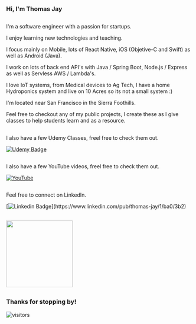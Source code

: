 ### Hi, I'm Thomas Jay


## 

I'm a software engineer with a passion for startups.

I enjoy learning new technologies and teaching.

I focus mainly on Mobile, lots of React Native, iOS (Objetive-C and Swift) as well as Android (Java).

I work on lots of back end API's with Java / Spring Boot, Node.js / Express as well as Servless AWS / Lambda's.

I love IoT systems, from Medical devices to Ag Tech, I have a home Hydroponics system and live on 10 Acres so its not a small system :)

I'm located near San Francisco in the Sierra Foothills.

Feel free to checkout any of my public projects, I create these as I give classes to help students learn and as a resource.




##
I also have a few Udemy Classes, freel free to check them out. 

[![Udemy Badge](https://about.udemy.com/wp-content/themes/wp-about/assets/images/udemy-logo-red.svg)](https://www.udemy.com/user/tomjay2)

##
I also have a few YouTube videos, freel free to check them out. 

[![YouTube](https://about.udemy.com/wp-content/themes/wp-about/assets/images/udemy-logo-red.svg)]([https://www.udemy.com/user/tomjay2](https://www.youtube.com/@fastandsimpledevelopment))




##
Feel free to connect on LinkedIn. 

[![Linkedin Badge]([https://img.shields.io/badge/-LinkedIn-0e76a8?style=flat-square&logo=Linkedin&logoColor=white](https://yt3.googleusercontent.com/3WQIgLWm0rsKRJAfMHcdS7X1f7rBNVVnlhGG2nYee6UzxgLdt9SoXKeeTT29GMF8B4YHq4XYP1k=s88-c-k-c0x00ffffff-no-rj-mo))](https://www.linkedin.com/pub/thomas-jay/1/ba0/3b2)
    
    
## 
<img height="180em" src="https://github-readme-stats.vercel.app/api?username=ThomasJay&show_icons=true&hide_border=true&&count_private=true&include_all_commits=true" />



##
### Thanks for stopping by! &nbsp; 
![visitors](https://visitor-badge.glitch.me/badge?page_id=page.id)


